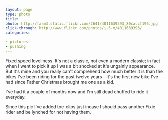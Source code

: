 ```yaml
---
layout: page
type: photo
title: 
photo: http://farm3.static.flickr.com/2641/4011639393_80caccf196.jpg
click-through: http://www.flickr.com/photos/i-5-m/4011639393/
categories: 

- pictures
- pushing
---
```

Fixed speed loveliness. It's not a classic, not even a modern classic; in fact when I went to pick it up I was a bit shocked at it's ungainly appearance. But it's mine and you really can't comprehend how much better it is than the bikes I've been riding for the past twelve years - It's the first new bike I've had since Father Christmas brought me one as a kid. 

I've had it a couple of months now and I'm still dead chuffed to ride it everyday.

Since this pic I've added toe-clips just incase I should pass another Fixie rider and be lynched for not having them.  
